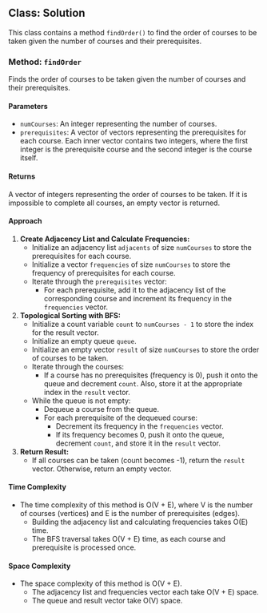 ## Class: Solution

This class contains a method `findOrder()` to find the order of courses to be taken given the number of courses and their prerequisites.

### Method: `findOrder`

Finds the order of courses to be taken given the number of courses and their prerequisites.

#### Parameters

- `numCourses`: An integer representing the number of courses.
- `prerequisites`: A vector of vectors representing the prerequisites for each course. Each inner vector contains two integers, where the first integer is the prerequisite course and the second integer is the course itself.

#### Returns

A vector of integers representing the order of courses to be taken. If it is impossible to complete all courses, an empty vector is returned.

#### Approach

1. **Create Adjacency List and Calculate Frequencies:**
   - Initialize an adjacency list `adjacents` of size `numCourses` to store the prerequisites for each course.
   - Initialize a vector `frequencies` of size `numCourses` to store the frequency of prerequisites for each course.
   - Iterate through the `prerequisites` vector:
     - For each prerequisite, add it to the adjacency list of the corresponding course and increment its frequency in the `frequencies` vector.
2. **Topological Sorting with BFS:**
   - Initialize a count variable `count` to `numCourses - 1` to store the index for the result vector.
   - Initialize an empty queue `queue`.
   - Initialize an empty vector `result` of size `numCourses` to store the order of courses to be taken.
   - Iterate through the courses:
     - If a course has no prerequisites (frequency is 0), push it onto the queue and decrement `count`. Also, store it at the appropriate index in the `result` vector.
   - While the queue is not empty:
     - Dequeue a course from the queue.
     - For each prerequisite of the dequeued course:
       - Decrement its frequency in the `frequencies` vector.
       - If its frequency becomes 0, push it onto the queue, decrement `count`, and store it in the `result` vector.
3. **Return Result:**
   - If all courses can be taken (count becomes -1), return the `result` vector. Otherwise, return an empty vector.

#### Time Complexity
- The time complexity of this method is O(V + E), where V is the number of courses (vertices) and E is the number of prerequisites (edges).
  - Building the adjacency list and calculating frequencies takes O(E) time.
  - The BFS traversal takes O(V + E) time, as each course and prerequisite is processed once.

#### Space Complexity
- The space complexity of this method is O(V + E).
  - The adjacency list and frequencies vector each take O(V + E) space.
  - The queue and result vector take O(V) space.
